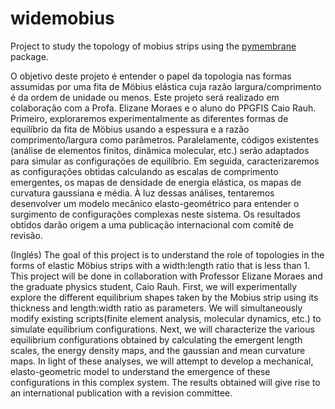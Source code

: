 # widemobius
Project to study the topology of mobius strips using the [pymembrane](https://github.com/fdmatoz/PyMembrane) package.

O objetivo deste projeto é entender o papel da topologia nas formas assumidas por uma fita de Möbius elástica cuja razão largura/comprimento é da ordem de unidade ou menos. Este projeto será realizado em colaboração com a Profa. Elizane Moraes e o aluno do PPGFIS Caio Rauh. Primeiro, exploraremos experimentalmente as diferentes formas de equilíbrio da fita de Möbius usando a espessura e a razão comprimento/largura como parâmetros. Paralelamente, códigos existentes (análise de elementos finitos, dinâmica molecular, etc.) serão adaptados para simular as configurações de equilíbrio. Em seguida, caracterizaremos as configurações obtidas calculando as escalas de comprimento emergentes, os mapas de densidade de energia elástica, os mapas de curvatura gaussiana e média. À luz dessas análises, tentaremos desenvolver um modelo mecânico elasto-geométrico para entender o surgimento de configurações complexas neste sistema. Os resultados obtidos darão origem a uma publicação internacional com comitê de revisão.

(Inglés)
The goal of this project is to understand the role of topologies in the forms of elastic Möbius strips with a width:length ratio that is less than 1. This project will be done in collaboration with Professor Elizane Moraes and the graduate physics student, Caio Rauh. First, we will experimentally explore the different equilibrium shapes taken by the Mobius strip using its thickness and length:width ratio as parameters. We will simultaneously modify existing scripts(finite element analysis, molecular dynamics, etc.) to simulate equilibrium configurations. Next, we will characterize the various equilibrium configurations obtained by calculating the emergent length scales, the energy density maps, and the gaussian and mean curvature maps. In light of these analyses, we will attempt to develop a mechanical, elasto-geometric model to understand the emergence of these configurations in this complex system. The results obtained will give rise to an international publication with a revision committee.

